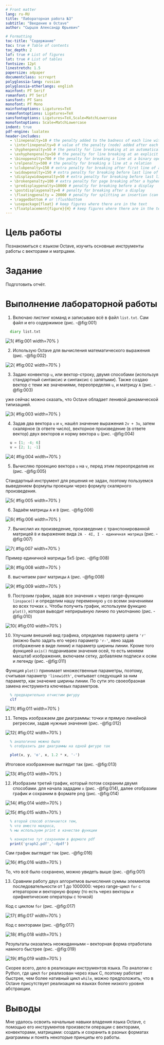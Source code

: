 ```yaml
---
# Front matter
lang: ru-RU
title: "Лабораторная работа №3"
subtitle: "Введение в Octave"
author: "Сырцов Александр Юрьевич"

# Formatting
toc-title: "Содержание"
toc: true # Table of contents
toc_depth: 2
lof: true # List of figures
lot: true # List of tables
fontsize: 12pt
linestretch: 1.5
papersize: a4paper
documentclass: scrreprt
polyglossia-lang: russian
polyglossia-otherlangs: english
mainfont: PT Serif
romanfont: PT Serif
sansfont: PT Sans
monofont: PT Mono
mainfontoptions: Ligatures=TeX
romanfontoptions: Ligatures=TeX
sansfontoptions: Ligatures=TeX,Scale=MatchLowercase
monofontoptions: Scale=MatchLowercase
indent: true
pdf-engine: lualatex
header-includes:
  - \linepenalty=10 # the penalty added to the badness of each line within a paragraph (no associated penalty node) Increasing the value makes tex try to have fewer lines in the paragraph.
  - \interlinepenalty=0 # value of the penalty (node) added after each line of a paragraph.
  - \hyphenpenalty=50 # the penalty for line breaking at an automatically inserted hyphen
  - \exhyphenpenalty=50 # the penalty for line breaking at an explicit hyphen
  - \binoppenalty=700 # the penalty for breaking a line at a binary operator
  - \relpenalty=500 # the penalty for breaking a line at a relation
  - \clubpenalty=150 # extra penalty for breaking after first line of a paragraph
  - \widowpenalty=150 # extra penalty for breaking before last line of a paragraph
  - \displaywidowpenalty=50 # extra penalty for breaking before last line before a display math
  - \brokenpenalty=100 # extra penalty for page breaking after a hyphenated line
  - \predisplaypenalty=10000 # penalty for breaking before a display
  - \postdisplaypenalty=0 # penalty for breaking after a display
  - \floatingpenalty = 20000 # penalty for splitting an insertion (can only be split footnote in standard LaTeX)
  - \raggedbottom # or \flushbottom
  - \usepackage{float} # keep figures where there are in the text
  - \floatplacement{figure}{H} # keep figures where there are in the text
---
```


# Цель работы

Познакомиться с языком Octave, изучить основные инструменты работы с векторами и матрцами.

# Задание

Подготовить отчёт.


# Выполнение лабораторной работы

1. Включаю листинг команд и записываю всё в файл `list.txt`. Сам файл и его содержимое (рис. -@fig:001)

```octave
  diary list.txt
```

![1](1.png){ #fig:001 width=70% }

2. Использую Octave для вычисления математического выражения (рис. -@fig:002)

![2](2.png){ #fig:002 width=70% }

3. Задаю конвектор `u`, или вектор-строку, двумя способами (используя стандартный синтаксис и синтаксис с запятыми). Также создаю вектор с теми же значениями, переопределяя `u`, и матрицу `A` (рис. -@fig:003)

уже сейчас можно сказать, что Octave обладает ленивой динамической типизацией.

![3](3.png){ #fig:003 width=70% }

4. Задав два вектора `u` и `v`, нашёл значение выражения `2v + 3u`, затем скалярное (в ответе число), векторное произведение (в ответе вектор) двух векторов и норму вектора `u` (рис. -@fig:004)

```octave
  u = [1; -4; 6]
  v = [2; 1; -1]
```

![4](4.png){ #fig:004 width=70% }

5. Вычисляю проекцию вектора `u` на `v`, перед этим переопределив их (рис. -@fig:005)

Стандартный инструмент для решения не задан, поэтому пользуемся выведением формулы проекции через формулу скалярного произведения.

![5](5.png){ #fig:005 width=70% }

6. Задаём матрицы `A` и `B` (рис. -@fig:006)

![6](6.png){ #fig:006 width=70% }

7. Вычислил их произведение, произведение с транспонированной матрицей `B` и выражение вида `2A - 4I, I - единичная матрица` (рис. -@fig:007)

![7](7.png){ #fig:007 width=70% }

Пример единичной матрицы 5x5 (рис. -@fig:008)

![8](8.png){ #fig:008 width=70% }

8. высчитаем ранг матрицы `A` (рис. -@fig:008)

![9](9.png){ #fig:009 width=70% }

9. Построим график, задав все значения `х` через range-функцию `linspace()` и определим нашу переменную `y` со всеми значениями во всех точках `x`. Чтобы получить график, используем функцию `plot()`, которая выводит неприрывную линию по умолчанию (рис. -@fig:010)

![10](10.png){ #fig:010 width=70% }

10. Улучшим внешний вид графика, определив параметр цвета `'r'` (можно было задать его через параметр `'r-'`, явно задав отображение в виде линии) и параметр ширины линии. Кроме того функцией `axis()` подраниваем значения осей, то есть меняем масштаб изображения, включаем сетку, добавляем подписи к осям и легенду (рис. -@fig:011)

Функция `plot()` принимает множественные параметры, поэтому, считывая параметр `'linewidth'`, считывает следующий за ним параметр, как значение ширины линии. По сути это своеобразная замена инструмента ключевых параметров.

```octave
  % предварительно отчистим фигуру
  clf
```

![11](11.png){ #fig:011 width=70% }

11. Теперь изображаем две диаграммы: точки и прямую линейной регрессии, задав нужные значения (рис. -@fig:012)

![12](12.png){ #fig:012 width=70% }

```octave
  % аналогично можно было
  % отобразить две диаграммы на одной фигуре так

  plot(x, y, 'o', x, 1.2 * x, '-')
```

Итоговое изображение выглядит так (рис. -@fig:013)

![13](13.png){ #fig:013 width=70% }

12. Изобразим третий график, который потом сохраним двумя способами. для начала зададим `x` (рис. -@fig:014), далее отобразим график и сохраним в формате png (рис. -@fig:014)

![14](14.png){ #fig:014 width=70% }

![15](15.png){ #fig:015 width=70% }

```octave
  % второй способ отличается тем,
  % что вместо макроса,
  % мы используем print в качестве функции

  % конкретно тут сохраняем в формате pdf
  print('graph2.pdf','-dpdf')
```

Сам график выглядит так (рис. -@fig:016)

![16](16.png){ #fig:016 width=70% }

То, что всё было сохранено, можно увидеть выше (рис. -@fig:001)

13. Сравним работу двух алгоритмов вычисления суммы элементов последовательности от 1 до 1000000: через range-цикл `for` с итератором и векторную форму (то есть через векторы и орифметические операторы с точкой)

Код с циклом `for` (рис. -@fig:017)

![17](17.png){ #fig:017 width=70% }

Код с векторами (рис. -@fig:017)

![18](18.png){ #fig:018 width=70% }

Результаты оказались неожиданными – векторная форма отработала намного быстрее (рис. -@fig:019)

![19](19.png){ #fig:019 width=70% }

Скорее всего, дело в реализации инструментов языка. По аналогии с Python, где цикл `for` реализован через язык C, поэтому работает быстрее, чем более нативный цикл `while`, можно предположить, что в Octave присутствует реализация на языках более низкого уровня абстракции.

# Выводы

Мне удалось освоить начальные навыки владения языка Octave, с помощью его инструментов произвести операции с векторами, конвекторами, матрицами: создать и сохранить в разных форматах диаграммы и понять некоторые принципы его работы.